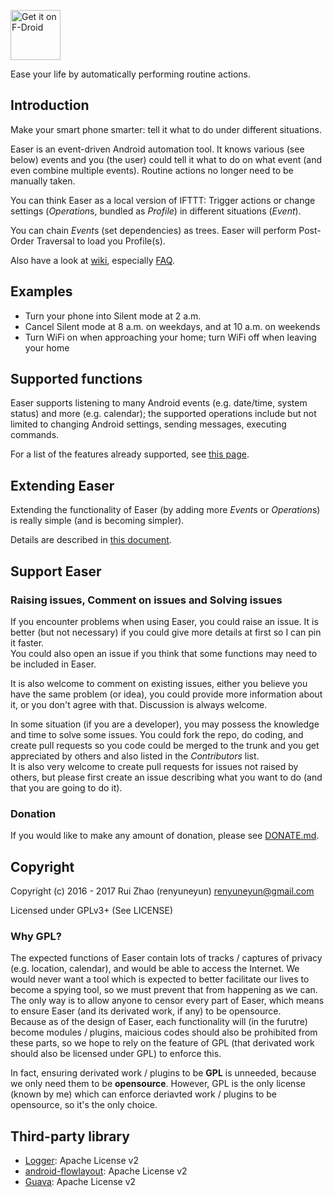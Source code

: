 [<img src="https://f-droid.org/badge/get-it-on.png"
      alt="Get it on F-Droid"
      height="80">](https://f-droid.org/app/ryey.easer)

Ease your life by automatically performing routine actions.

Introduction
-----
Make your smart phone smarter: tell it what to do under different situations.

Easer is an event-driven Android automation tool. It knows various (see below) events and you (the user) could tell it what to do on what event (and even combine multiple events). Routine actions no longer need to be manually taken.

You can think Easer as a local version of IFTTT: Trigger actions or change settings (*Operation*s, bundled as *Profile*) in different situations (*Event*).

You can chain *Event*s (set dependencies) as trees. Easer will perform Post-Order Traversal to load you Profile(s).

Also have a look at [wiki](https://github.com/renyuneyun/Easer/wiki), especially [FAQ](https://github.com/renyuneyun/Easer/wiki/FAQ).

Examples
------
* Turn your phone into Silent mode at 2 a.m.
* Cancel Silent mode at 8 a.m. on weekdays, and at 10 a.m. on weekends
* Turn WiFi on when approaching your home; turn WiFi off when leaving your home

Supported functions
--------
Easer supports listening to many Android events (e.g. date/time, system status) and more (e.g. calendar); the supported operations include but not limited to changing Android settings, sending messages, executing commands.

For a list of the features already supported, see [this page](https://renyuneyun.github.io/Easer/en/FEATURES).

Extending Easer
------
Extending the functionality of Easer (by adding more *Event*s or *Operation*s) is really simple (and is becoming simpler).

Details are described in [this document](EXTEND.md).

Support Easer
------
### Raising issues, Comment on issues and Solving issues
If you encounter problems when using Easer, you could raise an issue. It is better (but not necessary) if you could give more details at first so I can pin it faster.  
You could also open an issue if you think that some functions may need to be included in Easer.

It is also welcome to comment on existing issues, either you believe you have the same problem (or idea), you could provide more information about it, or you don't agree with that. Discussion is always welcome.

In some situation (if you are a developer), you may possess the knowledge and time to solve some issues. You could fork the repo, do coding, and create pull requests so you code could be merged to the trunk and you get appreciated by others and also listed in the *Contributors* list.  
It is also very welcome to create pull requests for issues not raised by others, but please first create an issue describing what you want to do (and that you are going to do it).

### Donation

If you would like to make any amount of donation, please see [DONATE.md](DONATE.md).

Copyright
------
Copyright (c) 2016 - 2017 Rui Zhao (renyuneyun) <renyuneyun@gmail.com>

Licensed under GPLv3+ (See LICENSE)

### Why GPL?

The expected functions of Easer contain lots of tracks / 
captures of privacy (e.g. location, calendar), and would be able to access the Internet. We would never want a tool which is expected to better facilitate our lives to become a spying tool, so we must prevent that from happening as we can. The only way is to allow anyone to censor every part of Easer, which means to ensure Easer (and its derivated work, if any) to be opensource.  
Because as of the design of Easer, each functionality will (in the furutre) become modules / plugins, maicious codes should also be prohibited from these parts, so we hope to rely on the feature of GPL (that derivated work should also be licensed under GPL) to enforce this.

In fact, ensuring derivated work / plugins to be **GPL** is unneeded, because we only need them to be **opensource**. However, GPL is the only license (known by me) which can enforce deriavted work / plugins to be opensource, so it's the only choice.

Third-party library
-----
* [Logger](https://github.com/orhanobut/logger): Apache License v2
* [android-flowlayout](https://github.com/ApmeM/android-flowlayout): Apache License v2
* [Guava](https://github.com/google/guava): Apache License v2
